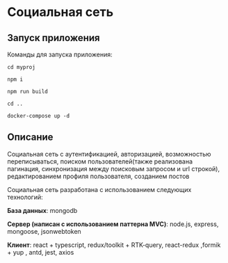 # Cоциальная сеть

## Запуск приложения
Команды для запуска приложения:
```
cd myproj
```
```
npm i
```
```
npm run build
```
```
cd ..
```
```
docker-compose up -d
```
## Описание
Социальная сеть с аутентификацией, авторизацией, возможностью переписываться, поиском пользователей(также реализована пагинация, синхронизация между поисковым запросом и url строкой), редактированием профиля пользователя, созданием постов

Социальная сеть разработана с использованием следующих технологий:

__База данных__: mongodb

__Сервер (написан с использованием паттерна MVC)__: node.js, express, mongoose, jsonwebtoken

__Клиент__: react + typescript, redux/toolkit + RTK-query, react-redux ,formik + yup , antd, jest, axios

